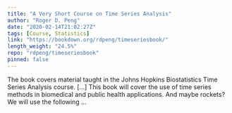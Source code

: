 ```yaml
---
title: "A Very Short Course on Time Series Analysis"
author: "Roger D. Peng"
date: "2020-02-14T21:02:27Z"
tags: [Course, Statistics]
link: "https://bookdown.org/rdpeng/timeseriesbook/"
length_weight: "24.5%"
repo: "rdpeng/timeseriesbook"
pinned: false
---
```


The book covers material taught in the Johns Hopkins Biostatistics Time Series Analysis course. [...] This book will cover the use of time series methods in biomedical and public health applications. And maybe rockets? We will use the following ...
